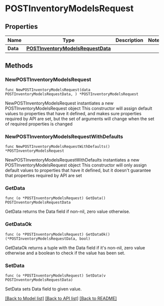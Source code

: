 # POSTInventoryModelsRequest

## Properties

Name | Type | Description | Notes
------------ | ------------- | ------------- | -------------
**Data** | [**POSTInventoryModelsRequestData**](POSTInventoryModelsRequestData.md) |  | 

## Methods

### NewPOSTInventoryModelsRequest

`func NewPOSTInventoryModelsRequest(data POSTInventoryModelsRequestData, ) *POSTInventoryModelsRequest`

NewPOSTInventoryModelsRequest instantiates a new POSTInventoryModelsRequest object
This constructor will assign default values to properties that have it defined,
and makes sure properties required by API are set, but the set of arguments
will change when the set of required properties is changed

### NewPOSTInventoryModelsRequestWithDefaults

`func NewPOSTInventoryModelsRequestWithDefaults() *POSTInventoryModelsRequest`

NewPOSTInventoryModelsRequestWithDefaults instantiates a new POSTInventoryModelsRequest object
This constructor will only assign default values to properties that have it defined,
but it doesn't guarantee that properties required by API are set

### GetData

`func (o *POSTInventoryModelsRequest) GetData() POSTInventoryModelsRequestData`

GetData returns the Data field if non-nil, zero value otherwise.

### GetDataOk

`func (o *POSTInventoryModelsRequest) GetDataOk() (*POSTInventoryModelsRequestData, bool)`

GetDataOk returns a tuple with the Data field if it's non-nil, zero value otherwise
and a boolean to check if the value has been set.

### SetData

`func (o *POSTInventoryModelsRequest) SetData(v POSTInventoryModelsRequestData)`

SetData sets Data field to given value.



[[Back to Model list]](../README.md#documentation-for-models) [[Back to API list]](../README.md#documentation-for-api-endpoints) [[Back to README]](../README.md)


